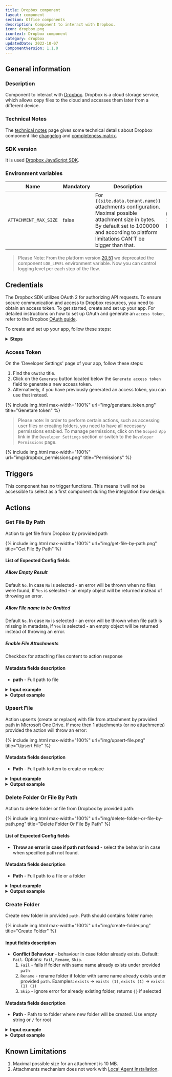 ```yaml
---
title: Dropbox component
layout: component
section: Office components
description: Component to interact with Dropbox.
icon: dropbox.png
icontext: Dropbox component
category: dropbox
updatedDate: 2022-10-07
ComponentVersion: 1.1.0
---
```


## General information

### Description

Component to interact with [Dropbox](https://www.dropbox.com). Dropbox is a cloud storage service, which allows copy files to the cloud and accesses them later from a different device.

### Technical Notes

The [technical notes](technical-notes) page gives some technical details about Dropbox component like [changelog](/components/dropbox/technical-notes#changelog) and [completeness matrix](/components/dropbox/technical-notes#completeness-matrix).

### SDK version

It is used [Dropbox JavaScript SDK](https://github.com/dropbox/dropbox-sdk-js).

### Environment variables

| Name|Mandatory|Description|Values|
|----|---------|-----------|------|
| `ATTACHMENT_MAX_SIZE`| false | For `{{site.data.tenant.name}}` attachments configuration. Maximal possible attachment size in bytes. By default set to 1000000 and according to platform limitations CAN'T be bigger than that. | Up to `1000000` bytes|

> Please Note: From the platform version [20.51](/releases/20/51) we deprecated the
> component `LOG_LEVEL` environment variable. Now you can control logging level per each step of the flow.

## Credentials

The Dropbox SDK utilizes OAuth 2 for authorizing API requests. To ensure secure communication and access to Dropbox resources, you need to obtain an access token. To get started, create and set up your app. For detailed instructions on how to set up OAuth and generate an `access token`, refer to the Dropbox [OAuth guide](https://developers.dropbox.com/ru-ru/oauth-guide).

To create and set up your app, follow these steps:

<details close markdown="block"><summary><strong>Steps</strong></summary>

**1.** Navigate to the Dropbox `App Center` in your web browser.

{% include img.html max-width="100%" url="img/app_center.png" title="App Center" %}

**2.**  In the `Manage` section, click on `Build an app`.

{% include img.html max-width="100%" url="img/manage_build_an_app.png" title="Build an app" %}

**3.** On the redirected page, click on the `Create app` button.

{% include img.html max-width="100%" url="img/create_apps.png" title="Choose create app" %}

**4.** Fill in the required fields, such as `Choose an API`, `Choose the type of access you need` and `Name your App`. After configuration, press `Create app`.

{% include img.html max-width="100%" url="img/create_app.png" title="Config" %}

</details>

### Access Token

On the 'Developer Settings' page of your app, follow these steps:

1. Find the `OAuth2` title.
2. Click on the `Generate` button located below the `Generate access token` field to generate a new access token.
3. Alternatively, if you have previously generated an access token, you can use that instead.

{% include img.html max-width="100%" url="img/genetare_token.png" title="Genetare token" %}

> Please note: In order to perform certain actions, such as accessing user files or creating folders, you need to have all necessary permissions enabled. To manage permissions, click on the `Scoped App` link in the `Developer Settings` section or switch to the `Developer Permissions` page.

{% include img.html max-width="100%" url="img/dropbox_permissions.png" title="Permissions" %}

## Triggers

This component has no trigger functions. This means it will not be accessible to select as a first component during the integration flow design.

## Actions

### Get File By Path

Action to get file from Dropbox by provided path

{% include img.html max-width="100%" url="img/get-file-by-path.png" title="Get File By Path" %}

#### List of Expected Config fields

##### Allow Empty Result

Default `No`. In case `No` is selected - an error will be thrown when no files were found,
If `Yes` is selected -  an empty object will be returned instead of throwing an error.

##### Allow File name to be Omitted

Default `No`. In case `No` is selected - an error will be thrown when file path is missing in metadata, if `Yes` is selected - an empty object will be returned instead of throwing an error.

##### Enable File Attachments

Checkbox for attaching files content to action response

#### Metadata fields description

* **path** - Full path to file

<details close markdown="block"><summary><strong>Input example</strong></summary>

```json
{
    "path": "/inner_folder/file.any"
}
```
</details>

<details close markdown="block"><summary><strong>Output example</strong></summary>

- Successful response

```json
{
".tag": "file",
"name": "file.any",
"path_lower": "/file.any",
"path_display": "/file.any",
"id": "id:Ua3SpE_E_CAAAAAAAAAACA",
"client_modified": "2020-03-31T11:25:40Z",
"server_modified": "2020-03-31T11:25:40Z",
"rev": "015a224d3e0147b00000001b724db90",
"size": 28,
"is_downloadable": true,
"content_hash": "10931f016454cbd4d852632b81f2e5ab2502dc120e2afb7efcd6b64fb9d27e7a"
}
```

</details>

### Upsert File

Action upserts (create or replace) with file from attachment by provided path in Microsoft One Drive. If more then 1 attachments (or no attachments) provided the action will throw an error:

{% include img.html max-width="100%" url="img/upsert-file.png" title="Upsert File" %}

#### Metadata fields description

  * **Path** - Full path to item to create or replace

<details close markdown="block"><summary><strong>Input example</strong></summary>

```json
{
    "path": "/base_folder/inner_folder/file.any"
}
```

</details>

<details close markdown="block"><summary><strong>Output example</strong></summary>

- Successful response

```json
{
  ".tag": "file",
  "name": "file.any",
  "path_lower": "/file.any",
  "path_display": "/file.any",
  "id": "id:Ua3SpE_E_CAAAAAAAAAACA",
  "client_modified": "2020-03-31T11:25:40Z",
  "server_modified": "2020-03-31T11:25:40Z",
  "rev": "015a224d3e0147b00000001b724db90",
  "size": 28,
  "is_downloadable": true,
  "content_hash": "10931f016454cbd4d852632b81f2e5ab2502dc120e2afb7efcd6b64fb9d27e7a",
  "url": "http://maester-service.platform.svc.cluster.local:3002/objects/70d14266-37ae-46b7-b485-d4a2948b24e7?storage_type=maester"
}
```

</details>

### Delete Folder Or File By Path

Action to delete folder or file from Dropbox by provided path:

{% include img.html max-width="100%" url="img/delete-folder-or-file-by-path.png" title="Delete Folder Or File By Path" %}

#### List of Expected Config fields

* **Throw an error in case if path not found** - select the behavior in case when specified path not found.

#### Metadata fields description

* **Path** - Full path to a file or a folder

<details close markdown="block"><summary><strong>Input example</strong></summary>

```json
  {
      "path": "base_folder/inner_folder/file.any"
  }
```

</details>

<details close markdown="block"><summary><strong>Output example</strong></summary>

- Error response example

  ```json
  {
     "metadata":{
        "path":"/test/DeleteByPath/Document.docx"
     },
     "result":"path_lookup/not_found/...",
     "error":{
        ".tag":"path_lookup",
        "path_lookup":{
           ".tag":"not_found"
        }
     }
  }
```

- Successful response

```json
{
   "metadata":{
      ".tag":"file",
      "name":"Document.docx",
      "path_lower":"/test/deletebypath/document.docx",
      "path_display":"/test/DeleteByPath/Document.docx",
      "id":"id:o0yGDTvyrFAAAAAAAAAAIw",
      "client_modified":"2020-03-31T13:32:00Z",
      "server_modified":"2020-03-31T13:32:01Z",
      "rev":"015a22697b3373f000000013a1ecc50",
      "size":10982,
      "is_downloadable":true,
      "content_hash":"8424108d60c2a77a6c36355e4a974882a79ca4ecd25a611f0c0b68713d31a044"
   },
   "result":"deleted"
}
```

</details>

### Create Folder

Create new folder in provided `path`. Path should contains folder name:

{% include img.html max-width="100%" url="img/create-folder.png" title="Create Folder" %}

#### Input fields description

  * **Conflict Behaviour** - behaviour in case folder already exists. Default: `Fail`. Options: `Fail`, `Rename`, `Skip`.
      1. `Fail` - fails if folder with same name already exists under provided `path`
      2. `Rename` - rename folder if folder with same name already exists under provided `path`. Examples: `exists` -> `exists (1)`, `exists (1)` -> `exists (1) (1)`
      3. `Skip` - ignore error for already existing folder, returns `{}` if selected

#### Metadata fields description

  * **Path** - Path to to folder where new folder will be created. Use empty string or `/` for root

<details close markdown="block"><summary><strong>Input example</strong></summary>

```json
{
    "path": "/test/create/folder"
}
```

</details>

<details close markdown="block"><summary><strong>Output example</strong></summary>

  - Successful response

```json
{
    "name": "Folder",
    "path_lower": "/test/create/folder",
    "path_display": "/test/create/Folder",
    "id": "id:U6e6XFFVGvAAAAAAAAAAlw"
}
```

</details>

## Known Limitations

1. Maximal possible size for an attachment is 10 MB.
2. Attachments mechanism does not work with [Local Agent Installation](/guides/vpn-agent).
